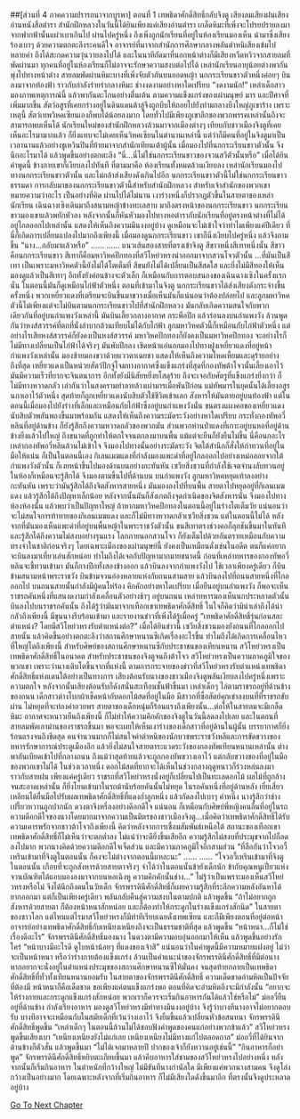 ##[ส่วนที่ 4 ภาคความปรารถนาจากบูรพา] ตอนที่ 1 เทพธิดาศักดิ์สิทธิ์กลับจิงตู
เสียงลมเสียงฝนเสียงอ่านหนังสือตำรา สำนักฝึกหลวงในวันนี้ได้ยินเพียงแค่เสียงอ่านตำรา เกล็ดหิมะที่เพิ่งจะโปรยปรายลงมาจากฟากฟ้านั้นแผ่วเบาเกินไป ผ่านไปครู่หนึ่ง ถึงเพิ่งถูกนักเรียนที่อยู่ในห้องเรียนมองเห็น นำมาซึ่งเสียงร้องเบาๆ ด้วยความตกตะลึงระคนดีใจ อาจารย์ที่มาจากสำนักการศึกษากลางพลันตำหนิเสียงเข้มไปหลายคำ ถึงได้สะกดความวุ่นวายลงไปได้ และในนาทีถัดมาที่นอกหน้าต่างก็มีเสียงหวีดหวิวจากสายลมที่พัดผ่านมา ทุกคนที่อยู่ในห้องเรียนก็ไม่อาจจะรักษาความสงบต่อไปได้ เหล่านักเรียนอายุน้อยต่างพากันพุ่งไปทางหน้าต่าง
สายลมพัดผ่านหิมะบางที่เพิ่งจับตัวกันบนยอดหญ้า นกกระเรียนขาวตัวหนึ่งค่อยๆ บินลงมาจากท้องฟ้า ราวกับกำลังร่ายรำกลางหิมะ ช่างงดงามอย่างหาใดเปรียบ
“งดงามนัก!” เหล่าเด็กสาวมองภาพเหตุการณ์นี้ แล้วพากันตะโกนอย่างตื่นเต้น
ตามความแข็งแกร่งของเผ่ามนุษย์ มาร และปีศาจที่เพิ่มมากขึ้น สัตว์อสูรที่เคยกร่างอยู่ในดินแดนต้าลู่จึงถูกบีบให้ถอยไปยังท่ามกลางบึงใหญ่ภูเขาร้าง เพราะเหตุนี้ สัตว์เทพวิหคเซียนเองก็พบได้น้อยลงมาก โดยทั่วไปมีเพียงภูเขาลึกของพวกพรรคเหล่านั้นถึงจะสามารถพบเห็นได้ นักเรียนใหม่ของสำนักฝึกหลวงล้วนมาจากเมืองต่างๆ เทียบกับชาวเมืองจิงตูที่เคยเห็นอะไรมามากแล้ว ก็ยิ่งแทบจะไม่เคยเห็นวิหคเซียนในตำนานเหล่านี้ แต่ว่าก็มีคนที่อยู่ในจิงตูมาเป็นเวลานานแล้วอย่างชูเหวินปินที่ย้ายมาจากสำนักเทียนเต้าผู้นั้น เมื่อมองไปที่นกกระเรียนขาวตัวนั้น จึงนึกอะไรมาได้ แล้วพูดขึ้นอย่างตกตะลึง “นี่...นี่ไม่ใช่นกกระเรียนขาวของจวนสวีตัวนั้นหรือ”
เมื่อได้ยินคำพูดนี้ ข้างกายเขาก็เงียบลงไปทันที ที่ตามมาคือ ห้องเรียนทั้งหมดล้วนเงียบลง เหล่านักเรียนมองไปทางนกกระเรียนขาวตัวนั้น และไม่กล้าส่งเสียงดังเกินไปอีก
นกกระเรียนขาวตัวนี้ไม่ใช่นกกระเรียนขาวธรรมดา การกลับมาของนกกระเรียนขาวตัวนี้สำหรับสำนักฝึกหลวง สำหรับเจ้าสำนักของพวกเขาหมายความว่าอะไร
เป็นอย่างที่คิด ผ่านไปได้ไม่นาน เงาร่างหนึ่งก็ปรากฏตัวขึ้นในสายตาของเหล่านักเรียน
เฉินฉางเซิงเดินมาถึงสนามหญ้าข้างทะเลสาบ มาถึงตรงหน้าของนกกระเรียนขาว นกกระเรียนขาวมองเขาแล้วพยักหัวลง หลังจากนั้นก็หันหัวมองไปทางหอตำรากับนักเรียนที่อยู่ตรงหน้าต่างที่ไม่ได้อยู่ไกลออกไปเหล่านั้น แสดงให้เห็นถึงความมึนงงอยู่บ้าง ดูเหมือนจะไม่เข้าใจว่าทำไมเพียงแค่ปีเดียว ที่นี่ก็เกิดการเปลี่ยนแปลงไปมากถึงเพียงนี้
เมื่อมองดูนกกระเรียนขาว เขาก็นิ่งเงียบไปครู่หนึ่ง แล้วจึงถามขึ้น “นาง...กลับมาแล้วหรือ”
......
......
แนวเส้นสองสายที่ตรงเข้าจิงตู สีขาวหนึ่งสีเทาหนึ่งนั้น สีขาวคือนกกระเรียนขาว สีเทาก็คือมหาวิหคปีกทองที่สวีโหย่วหรงนำออกมาจากสวนโจวตัวนั้น
...ที่มันเป็นสีเทา เป็นเพราะมหาวิหคตัวนี้ยังไม่ได้โตเต็มที่ สีขนยังไม่ได้เปลี่ยนเป็นสีสดใส และยิ่งไม่มีสีทองให้เห็น มองดูแล้วเป็นสีเทาๆ อีกทั้งยังค่อนข้างจะตัวเล็ก ก็เหมือนกับการตอบสนองของเฉินฉางเซิงในครั้งแรกนั่น ในตอนนี้มันก็ดูเหมือนไก่ฟ้าตัวหนึ่ง
ตอนที่เข้ามาในจิงตู นกกระเรียนขาวได้ส่งเสียงดังกระจ่างขึ้นครั้งหนึ่ง พวกเหยี่ยวแดงที่เตรียมจะบินขึ้นมาขวางเมื่อเห็นมันก็แน่นอนว่าต้องปล่อยไป และลูกมหาวิหคตัวนี้ไม่เพียงแต่จะไม่บินตามนกกระเรียนขาวไปที่สำนักฝึกหลวง มันกลับเกิดความสนใจกับพวกเดียวกันที่อยู่บนกำแพงวังเหล่านี้ มันบินเลี้ยวกลางอากาศ กระพือปีก แล้วร่อนลงบนกำแพงวัง
ล้วนพูดกันว่าหงส์สวรรค์ที่ตกที่นั่งลำบากล้วนเทียบไม่ได้กับไก่ฟ้า ลูกมหาวิหคตัวนี้ก็เหมือนกับไก่ฟ้าตัวหนึ่ง แต่อย่างไรเสียหงส์สวรรค์ก็ยังคงเป็นหงส์สวรรค์ มหาวิหคปีกทองก็ยังคงเป็นมหาวิหคปีกทอง จะอย่างไรก็ไม่มีทางเปลี่ยนเป็นไก่ฟ้าได้จริงๆ
มันพับปีกลง เชิดหน้าแอ่นอกมองไปทางฝูงเหยี่ยวแดงที่อยู่หน้ากำแพงวังเหล่านั้น มองซ้ายมองขวาด้วยแววตาเฉยชา แสดงให้เห็นถึงความโหดเหี้ยมและดุร้ายอย่างถึงที่สุด
เหยี่ยวแดงเป็นหน่วยสัตว์ปีกจู่โจมทางอากาศซึ่งแข็งแกร่งที่สุดที่กองทัพต้าโจวนั้นเลี้ยงเอาไว้ มันมีความเร็วที่ยากจะจินตนาการ อีกทั้งยังมีนิสัยหยิ่งยโสดุร้าย ถึงจะเจอกับศัตรูที่แข็งแกร่งยิ่งกว่า ก็ไม่มีทางหวาดกลัว เล่ากันว่าในสงครามทำลายล้างเผ่ามารเมื่อพันปีก่อน แม่ทัพมารในยุคนั้นได้เลี้ยงอสูรนภาเอาไว้ตัวหนึ่ง สุดท้ายก็ถูกเหยี่ยวแดงนับสิบตัวใช้ชีวิตเข้าแลก สังหารให้มันตายอยู่บนท้องฟ้า แต่ในตอนนี้เมื่อมองไปยังร่างที่เล็กและเหมือนกับไก่ฟ้าซึ่งอยู่บนกำแพงวังนั่น ขนตรงแผงคอของเหยี่ยวแดงนับสิบตัวพลันพองขึ้นมาพร้อมกัน แสดงให้เห็นถึงความระมัดระวังอย่างหาใดเปรียบ กระทั่งกองทัพอวี่หลินที่อยู่ด้านข้าง ก็ยังรู้สึกถึงความหวาดกลัวของพวกมัน ส่วนพวกห่านป่าแดงที่เกาะอยู่บนหอที่อยู่ด้านข้างยิ่งแล้วไปใหญ่ ถึงขนาดที่ถูกทำให้ตกใจจนตกลงมาบนพื้น แม้แต่จะยืนก็ยังยืนไม่ขึ้น
นี่คือนกอะไร เหล่ากองทัพอวี่หลินล้วนไม่เข้าใจ จึงมองไปทางนั้นอย่างระมัดระวัง จิตใต้สำนึกก็สั่งให้กำทวนที่อยู่ในมือให้แน่น
ก็เป็นในตอนนี้เอง กิเลนเมฆแดงที่กำลังมองแพะดำที่อยู่ไกลออกไปอย่างเหม่อลอยจากใต้กำแพงวังตัวนั้น ก็เงยหน้าขึ้นไปมองด้านบนอย่างกะทันหัน
เซวียสิ่งชวนที่กำลังใช้เจตจำนงลับทวนอยู่ในห้องก็เหมือนจะรู้สึกได้ จึงมองตามขึ้นไปที่ด้านบน
บนกำแพงวัง ลูกมหาวิหคหยุดเท้าลงอย่างกะทันหัน เพราะว่ามันรู้สึกได้ถึงจิตสังหารสายหนึ่ง
มันมองลงไปที่บนพื้น สายตาไปหยุดอยู่ที่กิเลนเมฆแดง แล้วรู้สึกได้ถึงปัญหาเล็กน้อย
หลังจากนั้นมันก็สังเกตถึงจุดกำเนิดของจิตสังหารนั่น จึงมองไปทางห้องห้องนั้น แล้วพบว่าเป็นปัญหาใหญ่
ถ้าหากมหาวิหคปีกทองในตอนนี้อยู่ในร่างโตเต็มวัย แน่นอนว่าจะไม่สนใจการท้าทายของกิเลนเมฆแดง และก็ไม่มีทางหวาดกลัวเซวียสิ่งชวน แต่ในตอนนี้ไม่ได้
หลังจากที่มันมองเห็นแพะดำที่อยู่บนพื้นหญ้าในพระราชวังตัวนั้น ขนสีเทาตรงช่วงคอก็ลุกชันขึ้นมาในทันที และรู้สึกได้ถึงความไม่สงบอย่างรุนแรง
โลกภายนอกสวนโจว ก็ยังเต็มไปด้วยอันตรายเหมือนกับความทรงจำในชาติก่อนจริงๆ โดยเฉพาะเมืองของเผ่ามนุษย์นี้ ยังคงเป็นเหมือนดั่งเช่นในอดีต ตนก็แค่อยากจะบินลงมาเที่ยวเล่นสักหน่อย ทำไมถึงได้เจอกับปัญหามากมายขนาดนี้ ก่อนที่เหล่าทหารของกองทัพอวี่หลินจะชี้ทวนเข้ามา มันก็กางปีกทั้งสองข้างออก แล้วบินลงจากกำแพงวังไป ใช้เวลาเพียงครู่เดียว ก็บินข้ามสนามหน้าพระราชวัง บินข้ามจวนอ๋องหลายแห่งกับถนนสามสาย แล้วบินลงไปที่ถนนสายหนึ่งที่ไกลออกไป
บนถนนสายนั้นกำลังมีผู้คนโห่ร้อง คึกคักอย่างหาใดเปรียบ เมื่อยืนอยู่บนกำแพงวัง ก็พอจะเห็นราชรถคันหนึ่งที่แสนงดงามกำลังเคลื่อนตัวอย่างช้าๆ อยู่บนถนน
เหล่าทหารมองเห็นนกประหลาดตัวนั้นบินลงไปบนราชรถคันนั้น ถึงได้รู้ว่ามันมาจากเทือกเขาเทพธิดาศักดิ์สิทธิ์ ในใจก็คิดว่ามิน่าเล่าถึงได้น่ากลัวถึงเพียงนี้
มีขุนนางรีบร้อนเข้ามา และรายงานข่าวที่เพิ่งได้รู้เมื่อครู่
“เทพธิดาศักดิ์สิทธิ์รุ่นก่อนสละตำแหน่ง? โดยมีสวีโหย่วหรงรับตำแหน่งต่อ?”
เมื่อได้ยินข่าวนี้ เซวียสิ่งชวนมองยังถนนที่ไกลออกไปสายนั้น แล้วคิดขึ้นอย่างตกตะลึงว่าสถานศึกษาหนานซีเกิดเรื่องอะไรขึ้น ทำไมถึงได้เกิดการเคลื่อนไหวที่ใหญ่โตถึงเพียงนี้
สำหรับศิษย์ของสถานศึกษาหนานซีกับประชาชนของเทียนหนาน สวีโหย่วหรงเป็นเทพธิดาศักดิ์สิทธิ์ในอนาคต สำหรับประชาชนของจิงตูจนถึงต้าโจว สวีโหย่วหรงเป็นความภาคภูมิใจของพวกเขา เพราะว่านางเติบโตขึ้นจากที่แห่งนี้ ตามการกระจายของข่าวที่สวีโหย่วหรงรับตำแหน่งเทพธิดาศักดิ์สิทธิ์แห่งแดนใต้อย่างเป็นทางการ เสียงต้อนรับนางของชาวเมืองจิงตูพลันเงียบลงไปครู่หนึ่งเพราะความตกใจ หลังจากนั้นเสียงต้อนรับก็ดังสนั่นสะเทือนชั้นฟ้าขึ้นมา
เหล่าเด็กๆ ไล่ตามราชรถอยู่ที่ด้านข้างของถนน เด็กสาวต่างโบกผ้าเช็ดหน้ากับดอกไม้สดที่อยู่ในมือ มีสาวกที่ซื่อสัตย์คุกเข่าลงบนที่ที่ราชรถขับผ่าน ไม่หยุดที่จะท่องคำอวยพร สายตาของเด็กหนุ่มก็ร้อนแรงถึงเพียงนั้น...ต่อให้ในสายลมจะมีเกล็ดหิมะ อากาศจะหนาวเย็นถึงเพียงนี้ ก็ไม่ทำให้ความคึกคักของจิงตูในวันนี้ลดลงไปเลย และในตอนที่สายลมพัดเอาม่านของราชรถขึ้นมา พอจะเผยให้เห็นเงาร่างของเด็กสาวที่อยู่ด้านในผู้นั้น บรรยากาศก็ยิ่งร้อนแรงจนถึงขีดสุด คนจำนวนมากก็ไม่สนใจคำตำหนิของนักบวชพระราชวังหลีและการขัดขวางของทหารรักษาการณ์ประตูเมืองอีก แล้วยิ่งไม่สนใจสายตาระแวดระวังของกองทัพเทียนหนานเหล่านั้น ต่างพากันเบียดเข้าไปที่กลางถนน ถึงแม้ว่าสุดท้ายแล้วจะถูกกองทัพขวางเอาไว้ แต่กลับขวางของที่อยู่ในมือของพวกเขาไม่ได้
ในช่วงเวลาหนึ่ง ดอกไม้สดที่ยากจะได้เห็นในช่วงกลางฤดูหนาวก็ร่วงหล่นลงมาราวกับสายฝน เพียงแค่ครู่เดียว ราชรถที่สวีโหย่วหรงนั่งอยู่ก็เปลี่ยนไปเป็นทะเลดอกไม้
ผลไม้ที่ถูกล้างจนสะอาดเหล่านั้น ก็ยิ่งโยนเข้ามาในรถม้านับร้อยคันนั้นไม่หยุด ในรถคันหนึ่งที่อยู่ด้านหลัง เยี่ยเสี่ยวเหลียนได้ยื่นมือไปรับผลเทพธิดาศักดิ์สิทธิ์ที่แดงก่ำลูกหนึ่ง แล้วกัดลงไปเบาๆ คำหนึ่ง นางรู้สึกว่าช่างเปรี้ยวหวานถูกปากนัก ดวงตาจึงหรี่ลงอย่างดีอกดีใจ แน่นอน ก็เหมือนกับศิษย์พี่หญิงคนอื่นที่อยู่ในรถ ความดีอกดีใจของนางโดยมากมาจากความเป็นมิตรของชาวเมืองจิงตู...เมื่อคิดว่าเทพธิดาศักดิ์สิทธิ์ได้รับความเคารพรักจากชาวต้าโจวถึงเพียงนี้ คิดว่าหลังจากการเชื่อมสัมพันธ์เหนือใต้ สถานะของเทือกเขาเทพธิดาศักดิ์สิทธิ์ก็ไม่เห็นว่าจะตกต่ำลง ไม่แน่ว่าจะดียิ่งขึ้นเสียอีก ความรู้สึกไม่สงบที่ประมุขจากไปก็ลดลงไปมาก พวกนางคิดด้วยความดีอกดีใจเจ็ดส่วน และมีความภาคภูมิใจอีกสามส่วน “ที่ลือกันว่าโจวอวี้เหรินเข้ามาที่จิงตูในตอนนั้น ก็คงจะไม่ต่างจากตอนนี้แหละนะ”
......
......
“โจวอวี้เหรินเข้ามาที่จิงตูในตอนนั้น เกือบที่จะถูกสังหารด้วยสายตาจริงๆ จำได้ว่าในตอนนั้นข้ายังเด็กนัก ข้ากับคุณหนูเปี่ยวแห่งจวนบัณฑิตได้แอบมองลงมาจากบนหอเฉิงหู ความคึกคักนั้นช่าง...”
ไม่รู้ว่าเป็นเพราะมองเห็นสวีโหย่วหรงหรือไม่ จึงได้นึกถึงตนในวัยเด็ก จักรพรรดินีศักดิ์สิทธิ์ก็เผยความรู้สึกที่ระลึกความหลังอันหาได้ยากออกมา แต่ก็เป็นเพียงครู่เดียว พลันกลับคืนสู่ความสงบในตามปกติ แล้วพูดขึ้น “ถ้าไม่อยากถูกสังหารด้วยสายตา ก็ต้องหน้าหนาสักหน่อย และก็ต้องทำให้กระดูกในร่างแข็งแกร่งสักนิด”
ในสายตาของชาวโลก แต่ไหนแต่ไรมาสวีโหย่วหรงก็มีท่าทีเรียบเฉยดั่งเทพเซียน และก็มีเพียงตอนที่อยู่ต่อหน้าอาจารย์อย่างเทพธิดาศักดิ์สิทธิ์กับเหนียงเหนียงถึงจะเป็นธรรมชาติที่สุด แล้วพูดขึ้น “หน้าหนา...ก็ไม่ใช่เรื่องดีอะไร”
จักรพรรดินีศักดิ์สิทธิ์มองนาง ในดวงตามีความอบอุ่นออกมาให้เห็น แล้วพูดขึ้นอย่างรักใคร่ “หน้าบางมีอะไรดี ดูใบหน้าน้อยๆ ที่แดงของเจ้าสิ”
แน่นอนว่าในคำพูดนี้มีความหมายแฝงอยู่ ไม่ว่าจะเป็นหน้าหนา หรือว่าร่างกายต้องแข็งแกร่ง ล้วนเป็นคำแนะนำของจักรพรรดินีศักดิ์สิทธิ์ที่มีต่อนาง
หากอยากจะนั่งอยู่ในตำแหน่งประมุขของสถานศึกษาหนานซีให้มั่นคง จนสุดท้ายกลายเป็นเทพธิดาศักดิ์สิทธิ์ที่ทั่วทั้งเทียนหนานยอมรับ ในสายตาของจักรพรรดินีศักดิ์สิทธิ์ ความเด็ดขาดอำมหิตเป็นปัจจัยที่ต้องมี
หน้าหนาก็คือเด็ดขาด ขอเพียงแค่ตนแข็งแกร่งพอ ตอนที่คิดจะอำมหิตถึงจะมีกำลังนั้น
“อยากจะให้ร่างกายและกระดูกแข็งแกร่งสักหน่อย พวกเราก็ควรจะเริ่มกินอาหารกันได้แล้วใช่หรือไม่”
ม่ออวี่ยืนอยู่ที่ด้านข้าง กำลังเรียงอาหาร มองดูสวีโหย่วหรงมีท่าทางมึนงงอยู่บ้าง จึงรู้ว่าบางทีนางอาจไม่อยากตอบรับ บางทีอาจจะเหมือนกับในสมัยเด็กที่เว้นว่างเอาไว้ จึงยิ้มขึ้นแล้วเปลี่ยนหัวข้อสนทนา
จักรพรรดินีศักดิ์สิทธิ์พูดขึ้น “เหล่าเด็กๆ ในตอนนี้ล้วนไม่ได้ชอบฟังคำพูดของคนแก่อย่างพวกข้าแล้ว”
สวีโหย่วหรงพูดขึ้นเสียงเบา “เหนียงเหนียงยังไม่แก่เลย เหนียงเหนียงไม่มีทางแก่ไปตลอดกาล”
ม่ออวี่ที่ได้ยินจากด้านข้างก็ตัวสั่น แล้วพูดขึ้นมา “ไม่ได้เจอมาหลายปี ปากของเจ้าก็ยังหวานอยู่เช่นนี้”
“กินอาหารก็อย่าพูด”
จักรพรรดินีศักดิ์สิทธิ์หยิบตะเกียบขึ้นมา แล้วคีบอาหารใส่ชามของสวีโหย่วหรงไปอย่างหนึ่ง หลังจากนั้นก็เริ่มกินอาหาร
ในตำหนักที่กว้างใหญ่ ไม่มีขันทีนางกำนัลใด มีเพียงแค่พวกนางสามคน จึงดูโล่งกว้างเป็นอย่างมาก
โดยเฉพาะหลังจากที่เริ่มกินอาหาร ก็ไม่มีเสียงใดดังขึ้นมาอีก ที่ตรงนั้นจึงดูประหลาดอยู่บ้าง


[Go To Next Chapter]( ./511.md)